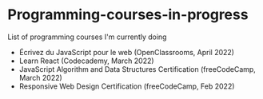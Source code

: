 # Programming-courses-in-progress
List of programming courses I'm currently doing

* Écrivez du JavaScript pour le web (OpenClassrooms, April 2022)
* Learn React (Codecademy, March 2022)
* JavaScript Algorithm and Data Structures Certification (freeCodeCamp, March 2022)
* Responsive Web Design Certification (freeCodeCamp, Feb 2022)



